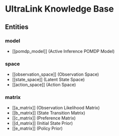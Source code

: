 # UltraLink Knowledge Base

## Entities

### model

- [[pomdp_model]] (Active Inference POMDP Model)

### space

- [[observation_space]] (Observation Space)
- [[state_space]] (Latent State Space)
- [[action_space]] (Action Space)

### matrix

- [[a_matrix]] (Observation Likelihood Matrix)
- [[b_matrix]] (State Transition Matrix)
- [[c_matrix]] (Preference Matrix)
- [[d_matrix]] (Initial State Prior)
- [[e_matrix]] (Policy Prior)

